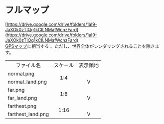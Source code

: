 # フルマップ
[https://drive.google.com/drive/folders/1aI9-JaXOk0zTIQg1kCILNMafWcnzFard](https://drive.google.com/drive/folders/1aI9-JaXOk0zTIQg1kCILNMafWcnzFard)  
[GPSマップ](../item/world_map_view.md)に相当する 、ただし、世界全体がレンダリングされることを除きます。

<table>
    <tr><td align="center">ファイル名</td><td align="center">スケール</td><td align="center">表示領地</td></tr>
    <tr><td>normal.png</td><td align="center" rowspan="2">1:4</td><td align="center"></td></tr>
    <tr><td>normal_land.png</td><td align="center">V</td></tr>
    <tr><td>far.png</td><td align="center" rowspan="2">1:8</td><td align="center"></td></tr>
    <tr><td>far_land.png</td><td align="center">V</td></tr>
    <tr><td>farthest.png</td><td align="center" rowspan="2">1:16</td><td align="center"></td></tr>
    <tr><td>farthest_land.png</td><td align="center">V</td></tr>
</table>